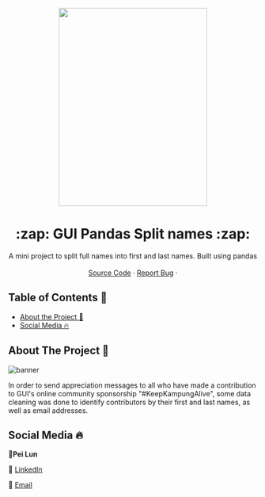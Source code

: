 <!DOCTYPE html>
<html>

   <body>
<p align="center">
      <img src="https://groundupinitiative.org/wp-content/uploads/2017/06/GUIlogo_med.png" width="300"
         height="400">
   </body>
</html>

  <!-- TITLE -->

  <h1 align="center"> :zap: GUI Pandas Split names :zap:</a></h1>
  <p align="center">
    A mini project to split full names into first and last names. Built using pandas 
    <br />
    <br />
    <a href="https://github.com/peilunnn/GUIUnifiedPayments-splitting-first-and-last-names-.ipynb/blob/master/GUIUnifiedPayments(splitting%20first%20and%20last%20names).ipynb">Source Code</a>
    ·
    <a href="https://github.com/peilunnn/GUIUnifiedPayments-splitting-first-and-last-names-.ipynb/issues">Report Bug</a>
    ·
  </p>

</p>



<!-- TABLE OF CONTENTS -->

## Table of Contents :notebook_with_decorative_cover:

* [About the Project :eyes:](#about-the-project)
* [Social Media :fire:](#contact)





## About The Project :eyes:
![banner](https://groundupinitiative.org/wp-content/uploads/2018/12/KKA-title.png)

In order to send appreciation messages to all who have made a contribution to GUI's online community sponsorship "#KeepKampungAlive", some data cleaning was done to identify contributors by their first and last names, as well as email addresses.  




## Social Media :fire:

🥂**Pei Lun** 

🔗 [LinkedIn](https://www.linkedin.com/in/pei-lun-tan/)

📧 [Email](mailto:peilunnn@gmail.com)
